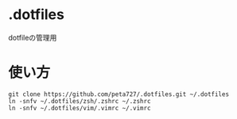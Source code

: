 # .dotfiles
dotfileの管理用

# 使い方
```
git clone https://github.com/peta727/.dotfiles.git ~/.dotfiles
ln -snfv ~/.dotfiles/zsh/.zshrc ~/.zshrc
ln -snfv ~/.dotfiles/vim/.vimrc ~/.vimrc
```
